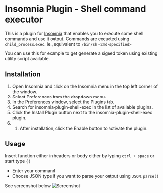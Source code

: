 # Insomnia Plugin - Shell command executor

This is a plugin for [Insomnia](https://insomnia.rest) that enables you to execute some shell commands and use it output.
Commands are exeucted using `child_process`.`exec`. ie., equivalent to `/bin/sh` `<cmd-specified>`

You can use this for example to get generate a signed token using existing utility script available.

## Installation
1. Open Insomnia and click on the Insomnia menu in the top left corner of the window.
1. Select Preferences from the dropdown menu.
1. In the Preferences window, select the Plugins tab.
1. Search for insomnia-plugin-shell-exec in the list of available plugins.
1. Click the Install Plugin button next to the insomnia-plugin-shell-exec plugin.
1. 1. After installation, click the Enable button to activate the plugin.

## Usage
Insert function either in headers or body either by typing `ctrl + space` or start type `{{`

- Enter your command
- Choose JSON type if you want to parse your output using `JSON.parse()`

See screenshot below
![Screenshot](https://raw.githubusercontent.com/mageshwaranr/insomnia-plugin-sh-cmd/master/example-usage.png)
